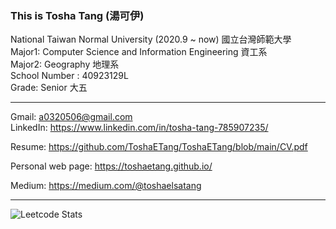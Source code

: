 ### This is Tosha Tang (湯可伊)  


National Taiwan Normal University (2020.9 ~ now) 國立台灣師範大學  
Major1: Computer Science and Information Engineering 資工系  
Major2: Geography 地理系  
School Number : 40923129L  
Grade: Senior 大五  

---

Gmail: a0320506@gmail.com  
LinkedIn: https://www.linkedin.com/in/tosha-tang-785907235/  

Resume: https://github.com/ToshaETang/ToshaETang/blob/main/CV.pdf      

Personal web page: https://toshaetang.github.io/    

Medium: https://medium.com/@toshaelsatang  

--- 

![Leetcode Stats](https://leetcard.jacoblin.cool/ToshaElsaTang)  




<!--
**ToshaETang/ToshaETang** is a ✨ _special_ ✨ repository because its `README.md` (this file) appears on your GitHub profile.

Here are some ideas to get you started:

- 🔭 I’m currently working on ...
- 🌱 I’m currently learning ...
- 👯 I’m looking to collaborate on ...
- 🤔 I’m looking for help with ...
- 💬 Ask me about ...
- 📫 How to reach me: ...
- 😄 Pronouns: ...
- ⚡ Fun fact: ...
-->
